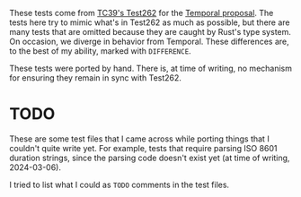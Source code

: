 These tests come from [TC39's Test262] for the [Temporal proposal]. The tests
here try to mimic what's in Test262 as much as possible, but there are many
tests that are omitted because they are caught by Rust's type system. On
occasion, we diverge in behavior from Temporal. These differences are, to the
best of my ability, marked with `DIFFERENCE`.

These tests were ported by hand. There is, at time of writing, no mechanism for
ensuring they remain in sync with Test262.

[TC39's Test262]: https://github.com/tc39/test262/tree/9e03c403e73341658d8d485a673798ae61f6f94a/test/built-ins/Temporal
[Temporal proposal]: https://github.com/tc39/proposal-temporal

# TODO

These are some test files that I came across while porting things that I
couldn't quite write yet. For example, tests that require parsing ISO 8601
duration strings, since the parsing code doesn't exist yet (at time of writing,
2024-03-06).

I tried to list what I could as `TODO` comments in the test files.
